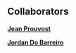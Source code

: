 ## Collaborators

[**Jean Prouvost**](https://github.com/JProuvost)

[**Jordan Do Barreiro**](https://github.com/jordan-dobarreiro)
